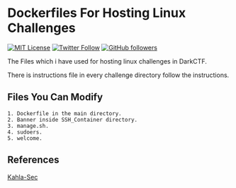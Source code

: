 # Dockerfiles For Hosting Linux Challenges 
[![MIT License](https://img.shields.io/badge/license-MIT-blue.svg)](https://opensource.org/licenses/MIT) 
[![Twitter Follow](https://img.shields.io/twitter/follow/_anasjamal_?label=Follow&style=social)](https://twitter.com/_anasjamal_)
[![GitHub followers](https://img.shields.io/github/followers/anas-jamal?label=Follow&style=social)](https://github.com/anas-jamal)

The Files which i have used for hosting linux challenges in DarkCTF.

There is instructions file in every challenge directory follow the instructions.

## Files You Can Modify

	1. Dockerfile in the main directory.
	2. Banner inside SSH_Container directory.
	3. manage.sh. 
	4. sudoers.
	5. welcome.

## References
[Kahla-Sec](https://github.com/kahla-sec/Educational-CTF-Source-Code/tree/master/bash)







